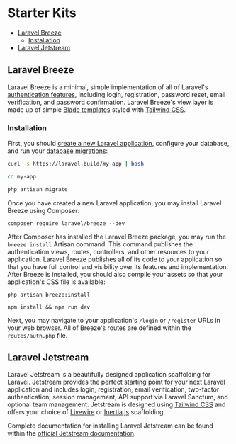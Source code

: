 # Starter Kits

- [Laravel Breeze](#laravel-breeze)
    - [Installation](#laravel-breeze-installation)
- [Laravel Jetstream](#laravel-jetstream)

<a name="laravel-breeze"></a>
## Laravel Breeze

Laravel Breeze is a minimal, simple implementation of all of Laravel's [authentication features](/docs/{{version}}/authentication), including login, registration, password reset, email verification, and password confirmation. Laravel Breeze's view layer is made up of simple [Blade templates](/docs/{{version}}/blade) styled with [Tailwind CSS](htts://tailwindcss.com).

<a name="laravel-breeze-installation"></a>
### Installation

First, you should [create a new Laravel application](/docs/{{version}}/installation), configure your database, and run your [database migrations](/docs/{{version}}/migrations):

```bash
curl -s https://laravel.build/my-app | bash

cd my-app

php artisan migrate
```

Once you have created a new Laravel application, you may install Laravel Breeze using Composer:

    composer require laravel/breeze --dev

After Composer has installed the Laravel Breeze package, you may run the `breeze:install` Artisan command. This command publishes the authentication views, routes, controllers, and other resources to your application. Laravel Breeze publishes all of its code to your application so that you have full control and visibility over its features and implementation. After Breeze is installed, you should also compile your assets so that your application's CSS file is available:

    php artisan breeze:install

    npm install && npm run dev

Next, you may navigate to your application's `/login` or `/register` URLs in your web browser. All of Breeze's routes are defined within the `routes/auth.php` file.

<a name="laravel-jetstream"></a>
## Laravel Jetstream

Laravel Jetstream is a beautifully designed application scaffolding for Laravel. Jetstream provides the perfect starting point for your next Laravel application and includes login, registration, email verification, two-factor authentication, session management, API support via Laravel Sanctum, and optional team management. Jetstream is designed using [Tailwind CSS](https://tailwindcss.com) and offers your choice of [Livewire](https://laravel-livewire.com) or [Inertia.js](https://inertiajs.com) scaffolding.

Complete documentation for installing Laravel Jetstream can be found within the [official Jetstream documentation](https://jetstream.laravel.com/1.x/introduction.html).
